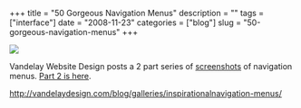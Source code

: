 +++
title = "50 Gorgeous Navigation Menus"
description = ""
tags = ["interface"]
date = "2008-11-23"
categories = ["blog"]
slug = "50-gorgeous-navigation-menus"
+++



  <div class="notebook-screenshot"><a href="http://vandelaydesign.com/blog/galleries/inspirationalnavigation-menus/"><img src="/media/bluga/wt492952cca413e.jpg"/></a></div><p>Vandelay Website Design posts a 2 part series of <a href="http://vandelaydesign.com/blog/galleries/inspirationalnavigation-menus/">screenshots</a> of navigation menus. <a href="http://vandelaydesign.com/blog/galleries/menu-design-part-two/">Part 2 is here</a>.</p>
    
  <a href="http://vandelaydesign.com/blog/galleries/inspirationalnavigation-menus/">http://vandelaydesign.com/blog/galleries/inspirationalnavigation-menus/</a>
